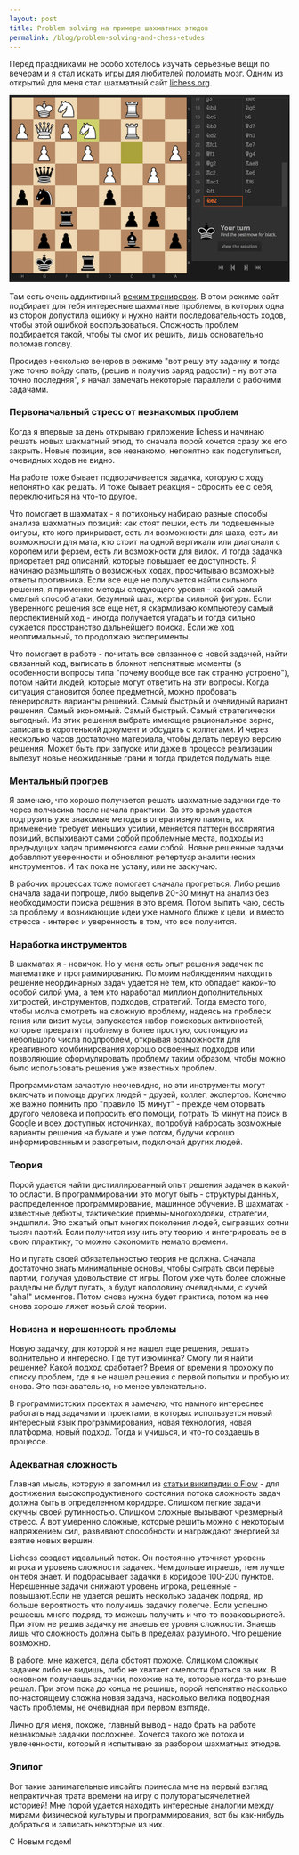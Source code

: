 ```yaml
---
layout: post
title: Problem solving на примере шахматных этюдов
permalink: /blog/problem-solving-and-chess-etudes
---
```


Перед праздниками не особо хотелось изучать серьезные вещи по вечерам и я стал искать игры для любителей поломать мозг. Одним из открытий для меня стал шахматный сайт [lichess.org](https://lichess.org).

![Lichess screenshot](/img/lichess.png)

Там есть очень аддиктивный [режим тренировок](https://en.lichess.org/training). В этом режиме сайт подбирает для тебя интересные шахматные проблемы, в которых одна из сторон допустила ошибку и нужно найти последовательность ходов, чтобы этой ошибкой воспользоваться. Сложность проблем подбирается такой, чтобы ты смог их решить, лишь основательно поломав голову.

Просидев несколько вечеров в режиме "вот решу эту задачку и тогда уже точно пойду спать, (решив и получив заряд радости) - ну вот эта точно последняя", я начал замечать некоторые параллели с рабочими задачами.
<!--more-->

### Первоначальный стресс от незнакомых проблем

Когда я впервые за день открываю приложение lichess и начинаю решать новых шахматный этюд, то сначала порой хочется сразу же его закрыть. Новые позиции, все незнакомо, непонятно как подступиться, очевидных ходов не видно.

На работе тоже бывает подворачивается задачка, которую с ходу непонятно как решать. И тоже бывает реакция - сбросить ее с себя, переключиться на что-то другое.

Что помогает в шахматах - я потихоньку набираю разные способы анализа шахматных позиций: как стоят пешки, есть ли подвешенные фигуры, кто кого прикрывает, есть ли возможности для шаха, есть ли возможности для мата, кто стоит на одной вертикали или диагонали с королем или ферзем, есть ли возможности для вилок. И тогда задачка приоретает ряд описаний, которые повышает ее доступность. Я начинаю размышлять о возможных ходах, просчитываю возможные ответы противника. Если все еще не получается найти сильного решения, я применяю методы следующего уровня - какой самый смелый способ атаки, безумный шах, жертва сильной фигуры. Если уверенного решения все еще нет, я скармливаю компьютеру самый перспективный ход - иногда получается угадать и тогда сильно сужается пространство дальнейшего поиска. Если же ход неоптимальный, то продолжаю эксперименты.

Что помогает в работе - почитать все связанное с новой задачей, найти связанный код, выписать в блокнот непонятные моменты (в особенности вопросы типа "почему вообще все так странно устроено"), потом найти людей, которые могут ответить на эти вопросы. Когда ситуация становится более предметной, можно пробовать генерировать варианты решений. Самый быстрый и очевидный вариант решения. Самый экономный. Самый быстрый. Самый стратегически выгодный. Из этих решения выбрать имеющие рациональное зерно, записать в коротенький документ и обсудить с коллегами. И через несколько часов достаточно материала, чтобы делать первую версию решения. Может быть при запуске или даже в процессе реализации вылезут новые неожиданные грани и тогда придется подумать еще.

### Ментальный прогрев

Я замечаю, что хорошо получается решать шахматные задачки где-то через полчасика после начала практики. За это время удается подгрузить уже знакомые методы в оперативную память, их применение требует меньших усилий, меняется паттерн восприятия позиций, вспыхивают сами собой проблемные места, подходы из предыдущих задач применяются сами собой. Новые решенные задачи добавляют уверенности и обновляют репертуар аналитических инструментов. И так пока не устану, или не заскучаю.

В рабочих процессах тоже помогает сначала прогреться. Либо решив сначала задачи попроще, либо выделив 20-30 минут на анализ без необходимости поиска решения в это время. Потом выпить чаю, сесть за проблему и возникающие идеи уже намного ближе к цели, и вместо стресса - интерес и уверенность в том, что все получится.

### Наработка инструментов

В шахматах я - новичок. Но у меня есть опыт решения задачек по математике и программированию. По моим наблюдениям находить решение неординарных задач удается не тем, кто обладает какой-то особой силой ума, а тем кто наработал миллион дополнительных хитростей, инструментов, подходов, стратегий. Тогда вместо того, чтобы молча смотреть на сложную проблему, надеясь на проблеск гения или визит музы, запускается набор поисковых активностей, которые превратят проблему в более простую, состоящую из небольшого числа подпроблем, открывая возможности для креативного комбинирования хорошо освоенных подходов или позволяющие сформулировать проблему таким образом, чтобы можно было использовать решения уже известных проблем.

Программистам зачастую неочевидно, но эти инструменты могут включать и помощь других людей - друзей, коллег, экспертов. Конечно же важно помнить про "правило 15 минут" - прежде чем оторвать другого человека и попросить его помощи, потрать 15 минут на поиск в Google и всех доступных источинках, попробуй набросать возможные варианты решения на бумаге и уже потом, будучи хорошо информированным и разогретым, подключай других людей.

### Теория

Порой удается найти дистиллированный опыт решения задачек в какой-то области. В программировании это могут быть - структуры данных, распределенное программирование, машинное обучение. В шахматах - известные дебюты, тактические приемы-многоходовки, стратегии, эндшпили. Это сжатый опыт многих поколения людей, сыгравших сотни тысяч партий. Если получится изучить эту теорию и интегрировать ее в свою плрактику, то можно сэкономить немало времени.

Но и пугать своей обязательностью теория не должна. Сначала достаточно знать минимальные основы, чтобы сыграть свои первые партии, получая удовольствие от игры. Потом уже чуть более сложные разделы не будут пугать, а будут наполовину очевидными, с кучей "aha!" моментов. Потом снова нужна будет практика, потом на нее снова хорошо ляжет новый слой теории.

### Новизна и нерешенность проблемы

Новую задачку, для которой я не нашел еще решения, решать волнительно и интересно. Где тут изюминка? Смогу ли я найти решение? Какой подход сработает? Время от времени я прохожу по списку проблем, где я не нашел решения с первой попытки и пробую их снова. Это познавательно, но менее увлекательно.

В программистских проектах я замечаю, что намного интереснее работать над задачами и проектами, в которых используется новый интересный язык программирования, новая технология, новая платформа, новый подход. Тогда и учишься, и что-то создаешь в процессе.

### Адекватная сложность

Главная мысль, которую я запомнил из [статьи википедии о Flow](https://en.wikipedia.org/wiki/Flow_(psychology)) - для достижения высокопродуктивного состояния потока сложность задач должна быть в определенном коридоре. Слишком легкие задачи скучны своей рутинностью. Слишком сложные вызывают чрезмерный стресс. А вот умеренно сложные, которые решить можно с некоторым напряжением сил, развивают способности и награждают энергией за взятие новых вершин.

Lichess создает идеальный поток. Он постоянно уточняет уровень игрока и уровень сложности задачек. Чем дольше играешь, тем лучше он тебя знает. И подбрасывает задачки в коридоре 100-200 пунктов. Нерешенные задачи снижают уровень игрока, решенные - повышают.Если не удается решить несколько задачек подряд, ир больше вероятность что получишь задачку полегче. Если успешно решаешь много подряд, то можешь получить и что-то позаковыристей. При этом не решив задачку не знаешь ее уровня сложности. Знаешь лишь что сложность должна быть в пределах разумного. Что решение возможно.

В работе, мне кажется, дела обстоят похоже. Слишком сложных задачек либо не видишь, либо не хватает смелости браться за них. В основном получаешь задачки, похожие на те, которые когда-то раньше решал. При этом пока до конца не решишь, порой непонятно насколько по-настоящему сложна новая задача, насколько велика подводная часть проблемы, не очевидная при первом взгляде.

Лично для меня, похоже, главный вывод - надо брать на работе незнакомые задачки посложнее. Хочется такого же потока и увлеченности, который я испытываю за разбором шахматных этюдов.

### Эпилог

Вот такие занимательные инсайты принесла мне на первый взгляд непрактичная трата времени на игру с полуторатысячелетней историей! Мне порой удается находить интересные аналогии между мирами физической культуры и программирования, вот бы как-нибудь добраться и записать некоторые из них.

С Новым годом!